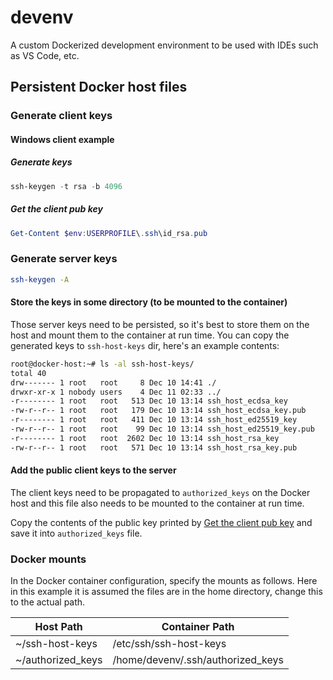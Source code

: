 # devenv
A custom Dockerized development environment to be used with IDEs such as VS Code, etc.

## Persistent Docker host files
### Generate client keys

#### Windows client example

##### Generate keys
```powershell
ssh-keygen -t rsa -b 4096
```

##### Get the client pub key
```powershell
Get-Content $env:USERPROFILE\.ssh\id_rsa.pub
```

### Generate server keys
```sh
ssh-keygen -A
```

#### Store the keys in some directory (to be mounted to the container)
Those server keys need to be persisted, so it's best to store them on the host and mount them to the container at run time. You can copy the generated keys to `ssh-host-keys` dir, here's an example contents:
```sh
root@docker-host:~# ls -al ssh-host-keys/
total 40
drw------- 1 root   root     8 Dec 10 14:41 ./
drwxr-xr-x 1 nobody users    4 Dec 11 02:33 ../
-r-------- 1 root   root   513 Dec 10 13:14 ssh_host_ecdsa_key
-rw-r--r-- 1 root   root   179 Dec 10 13:14 ssh_host_ecdsa_key.pub
-r-------- 1 root   root   411 Dec 10 13:14 ssh_host_ed25519_key
-rw-r--r-- 1 root   root    99 Dec 10 13:14 ssh_host_ed25519_key.pub
-r-------- 1 root   root  2602 Dec 10 13:14 ssh_host_rsa_key
-rw-r--r-- 1 root   root   571 Dec 10 13:14 ssh_host_rsa_key.pub
```

#### Add the public client keys to the server
The client keys need to be propagated to `authorized_keys` on the Docker host and this file also needs to be mounted to the container at run time.

Copy the contents of the public key printed by [Get the client pub key](#get-the-client-pub-key) and save it into `authorized_keys` file.

### Docker mounts
In the Docker container configuration, specify the mounts as follows. Here in this example it is assumed the files are in the home directory, change this to the actual path.

| Host Path         | Container Path                    |
|-------------------|-----------------------------------|
| ~/ssh-host-keys   | /etc/ssh/ssh-host-keys            |
| ~/authorized_keys | /home/devenv/.ssh/authorized_keys |

